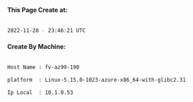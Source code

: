 
   
#### This Page Create at:

```bash

2022-11-28 - 23:46:21 UTC

```

#### Create By Machine:

```bash

Host Name : fv-az99-190

platform  : Linux-5.15.0-1023-azure-x86_64-with-glibc2.31

Ip Local  : 10.1.0.53

```

